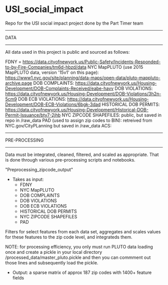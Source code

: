 # USI_social_impact
Repo for the USI social impact project done by the Part Timer team

******
DATA
******

All data used in this project is public and sourced as follows:

FDNY = https://data.cityofnewyork.us/Public-Safety/Incidents-Responded-to-by-Fire-Companies/tm6d-hbzd/data
NYC MapPLUTO (use 2015 MapPLUTO data, version '15v1' on this page): https://www1.nyc.gov/site/planning/data-maps/open-data/pluto-mappluto-archive.page
DOB COMPLAINTS: https://data.cityofnewyork.us/Housing-Development/DOB-Complaints-Received/eabe-havv
DOB VIOLATIONS: https://data.cityofnewyork.us/Housing-Development/DOB-Violations/3h2n-5cm9
DOB ECB VIOLATIONS: https://data.cityofnewyork.us/Housing-Development/DOB-ECB-Violations/6bgk-3dad
HISTORICAL DOB PERMITS: https://data.cityofnewyork.us/Housing-Development/Historical-DOB-Permit-Issuance/bty7-2jhb
NYC ZIPCODE SHAPEFILES: public, but saved in repo in /raw_data
PAD (used to assign zip codes to BIN): retreived from NYC.gov/CityPLanning but saved in /raw_data
ACS:

**************
PRE-PROCESSING
**************
Data must be integrated, cleaned, filtered, and scaled as appropriate. That is done through various pre-processing scripts and notebooks.

"Preprocessing_zipcode_output"
- Takes as input:
    - FDNY
    - NYC MapPLUTO
    - DOB COMPLAINTS
    - DOB VIOLATIONS
    - DOB ECB VIOLATIONS
    - HISTORICAL DOB PERMITS
    - NYC ZIPCODE SHAPEFILES
    - PAD

Filters for select features from each data set, aggregates and scales values for these features to the zip code level, and integrateds them.

NOTE: for processing efficiency, you only must run PLUTO data loading once and create a pickle in your local directory /processed_data/master_pluto.pickle  and then you can commment out those lines and subsequently load the pickle.

- Output: a sparse matrix of approx 187 zip codes with 1400+ feature fields